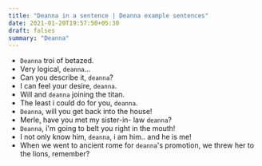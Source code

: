 ```yaml
---
title: "Deanna in a sentence | Deanna example sentences"
date: 2021-01-20T19:57:50+05:30
draft: falses
summary: "Deanna"
---
```

- `Deanna` troi of betazed.
- Very logical, `deanna`...
- Can you describe it, `deanna`?
- I can feel your desire, `deanna`.
- Will and `deanna` joining the titan.
- The least i could do for you, `deanna`.
- `Deanna`, will you get back into the house!
- Merle, have you met my sister-in- law `deanna`?
- `Deanna`, i'm going to belt you right in the mouth!
- I not only know him, `deanna`, i am him.. and he is me!
- When we went to ancient rome for `deanna`'s promotion, we threw her to the lions, remember?
                 
